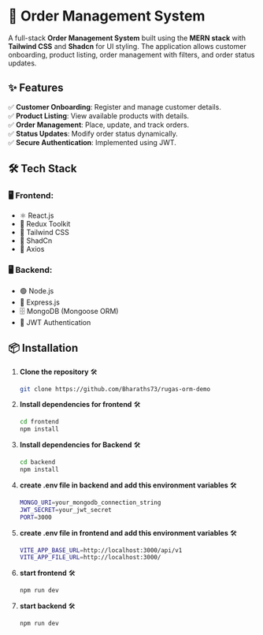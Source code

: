 # 🚀 Order Management System

A full-stack **Order Management System** built using the **MERN stack** with **Tailwind CSS** and **Shadcn** for UI styling. The application allows customer onboarding, product listing, order management with filters, and order status updates.

## ✨ Features

✅ **Customer Onboarding**: Register and manage customer details.  
✅ **Product Listing**: View available products with details.  
✅ **Order Management**: Place, update, and track orders.  
✅ **Status Updates**: Modify order status dynamically.  
✅ **Secure Authentication**: Implemented using JWT.  

## 🛠️ Tech Stack

### 🖥️ Frontend:
- ⚛️ React.js  
- 🏪 Redux Toolkit  
- 🎨 Tailwind CSS
- 🎨 ShadCn
- 🔗 Axios  

### 🖥️ Backend:
- 🟢 Node.js  
- 🚀 Express.js  
- 🗄️ MongoDB (Mongoose ORM)  
- 🔐 JWT Authentication  

## 📦 Installation

1. **Clone the repository** 🛠️  
   ```sh
   git clone https://github.com/Bharaths73/rugas-orm-demo
   
2. **Install dependencies for frontend** 🛠️  
   ```sh
   cd frontend
   npm install
3. **Install dependencies for Backend** 🛠️  
   ```sh
   cd backend
   npm install
4. **create .env file in backend and add this environment variables** 🛠️  
   ```sh
   MONGO_URI=your_mongodb_connection_string
   JWT_SECRET=your_jwt_secret
   PORT=3000
5. **create .env file in frontend and add this environment variables** 🛠️  
   ```sh
   VITE_APP_BASE_URL=http://localhost:3000/api/v1
   VITE_APP_FILE_URL=http://localhost:3000/
6. **start frontend** 🛠️  
   ```sh
   npm run dev
6. **start backend** 🛠️  
   ```sh
   npm run dev
